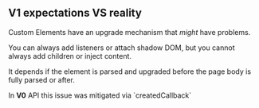 ## V1 expectations VS reality

Custom Elements have an upgrade mechanism that
<em>might</em> have problems.

You can always add listeners or attach shadow DOM,
but you cannot always add children or inject content.

It depends if the element is parsed and upgraded before
the page body is fully parsed or after.

<div class="fragment fade-in">
In <strong>V0</strong> API this issue was mitigated via `createdCallback`
</div>